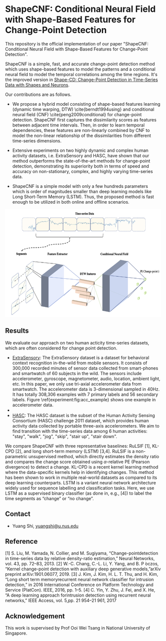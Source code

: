 # ShapeCNF: Conditional Neural Field with Shape-Based Features for Change-Point Detection

This repository is the official implementation of our paper "ShapeCNF: Conditional Neural Field with Shape-Based Features for Change-Point Detection".

ShapeCNF is a simple, fast, and accurate change-point detection method which uses shape-based features to model the patterns and a conditional neural field to model the temporal correlations among the time regions. It's the improved version in [Shape-CD: Change-Point Detection in Time-Series Data with Shapes and Neurons](https://arxiv.org/abs/2007.11985).

Our contributions are as follows.
- We propose a hybrid model consisting of shape-based features learning (dynamic time warping, DTW) \cite{berndt1994using} and conditional neural field (CNF) \cite{peng2009conditional} for change-point detection. ShapeCNF first captures the dissimilarity scores as features between adjacent time intervals. Then, in order to learn temporal dependencies, these features are non-linearly combined by CNF to model the non-linear relationship of the dissimilarities from different time-series dimensions. 

- Extensive experiments on two highly dynamic and complex human activity datasets, i.e. ExtraSensory and HASC, have shown that our method outperforms the state-of-the-art methods for change-point detection, demonstrating its superiority both in terms of speed and accuracy on non-stationary, complex, and highly varying time-series data.

- ShapeCNF is a simple model with only a few hundreds parameters which is order of magnitudes smaller than deep learning models like Long Short-Term Memory (LSTM). Thus, the proposed method is fast enough to be utilized in both online and offline scenarios.

<p align="center">
<img src="./architecture.png" height=350>
</p>

## Results

We evaluate our approach on two human acticity time-series datasets, which are often considered for change point detection.

- [ExtraSensory](http://extrasensory.ucsd.edu): The ExtraSensory dataset is a dataset for behavioral context recognition in-the-wild from mobile sensors. It consists of 300,000 recorded minutes of sensor data collected from smart-phones and smartwatch of 60 subjects in the wild. The sensors include accelerometer, gyroscope, magnetometer, audio, location, ambient light, etc. In this paper, we only use tri-axial accelerometer data from smartwatch. The accelerometer data is 3-dimensional sampled in 40Hz. It has totally 308,306 examples with 7 primary labels and 56 secondary labels. Figure \ref{experiment:fig:acc_example} shows one example in accelerometer data.
- 
- [HASC](http://hasc.jp/hc2011): The HASC dataset is the subset of the Human Activity Sensing Consortium (HASC) challenge 2011 dataset, which provides human activity data collected by portable three-axis accelerometers. We aim to find transition with the time-series data among 6 human activities: "stay", "walk", "jog", "skip", "stair up", "stair down".

We compare ShapeCNF with three representative baselines: RuLSIF [1], KL-CPD [2], and long short-term memory (LSTM) [3,4]. RuLSIF is a non-parametric unsupervised method, which directly estimates the density ratio and compares the change score obtained using $\alpha$-relative PE (Pearson divergence) to detect a change. KL-CPD is a recent kernel learning method where the data-specific kernels help in identifying changes. This method has been shown to work in multiple real-world datasets as compared to its deep learning counterparts. LSTM is a variant neural network architecture widely used for sequence labelling and classification tasks. Here, we use LSTM as a supervised binary classifier (as done in, e.g., [4]) to label the time segments as “change” or “no change”.


## Contact
- Yuang Shi, yuangshi@u.nus.edu

## Reference
[1] S. Liu, M. Yamada, N. Collier, and M. Sugiyama, “Change-pointdetection in time-series data by relative density-ratio estimation,” Neural Networks, vol. 43, pp. 72–83, 2013.
[2] W.-C. Chang, C.-L. Li, Y. Yang, and B. P ́oczos, “Kernel  change-point  detection  with  auxiliary  deep  generative  models,”arXiv preprint arXiv:1901.06077, 2019.
[3] J. Kim, J. Kim, H. L. T. Thu, and H. Kim, “Long short term memoryrecurrent neural network classifier for intrusion detection,” in 2016 International Conference on Platform Technology and Service (PlatCon). IEEE, 2016, pp. 1–5.
[4] C. Yin, Y. Zhu, J. Fei, and X. He, “A  deep  learning  approach  forintrusion detection using recurrent neural networks,” IEEE Access, vol. 5,pp. 21 954–21 961, 2017

## Acknowledgement

This work is supervised by Prof Ooi Wei Tsang in National University of Singapore.
